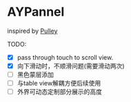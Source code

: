 # AYPannel

inspired by [Pulley](https://github.com/52inc/Pulley)


TODO:
- [X] pass through touch to scroll view.
- [X] 向下滑动时，不顺滑问题(需要滑动两次)
- [ ] 黑色蒙层添加
- [ ] 与table view解耦方便后续使用
- [ ] 外界可动态定制部分展示的高度
